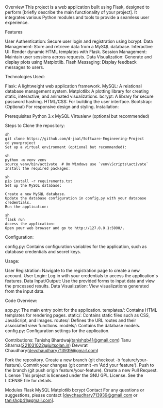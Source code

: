 Overview
This project is a web application built using Flask, designed to perform [briefly describe the main functionality of your project]. It integrates various Python modules and tools to provide a seamless user experience.

Features

  User Authentication: Secure user login and registration using bcrypt.
  Data Management: Store and retrieve data from a MySQL database.
  Interactive UI: Render dynamic HTML templates with Flask.
  Session Management: Maintain user sessions across requests.
  Data Visualization: Generate and display plots using Matplotlib.
  Flash Messaging: Display feedback messages to users.
  
Technologies Used:

  Flask: A lightweight web application framework.
  MySQL: A relational database management system.
  Matplotlib: A plotting library for creating static, interactive, and animated visualizations.
  bcrypt: A library for secure password hashing.
  HTML/CSS: For building the user interface.
  Bootstrap: (Optional) For responsive design and styling.
Installation:

  Prerequisites
    Python 3.x
    MySQL
    Virtualenv (optional but recommended)
  
  Steps to Clone the repository:
    
    sh
    git clone https://github.com/d-jaat/Software-Engineering-Project
    cd yourproject
    Set up a virtual environment (optional but recommended):
    
    sh
    python -m venv venv
    source venv/bin/activate  # On Windows use `venv\Scripts\activate`
    Install the required packages:
    
    sh
    pip install -r requirements.txt
    Set up the MySQL database:
    
    Create a new MySQL database.
    Update the database configuration in config.py with your database credentials.
    Run the application:
    
    sh
    flask run
    Access the application:
    Open your web browser and go to http://127.0.0.1:5000/.

Configuration:

config.py: Contains configuration variables for the application, such as database credentials and secret keys.

Usage:

User Registration: Navigate to the registration page to create a new account.
User Login: Log in with your credentials to access the application's features.
Data Input/Output: Use the provided forms to input data and view the processed results.
Data Visualization: View visualizations generated from the input data.

Code Overview:

app.py: The main entry point for the application.
templates/: Contains HTML templates for rendering pages.
static/: Contains static files such as CSS, JavaScript, and images.
routes/: Defines the URL routes and their associated view functions.
models/: Contains the database models.
config.py: Configuration settings for the application.

Contributions:
  Tanishq Bhardwaj(tanishqb41@gmail.com)
  Tanu Sharma(221031022@juitsolan.in)
  Devvrat Chaudhary(devchaudhary713939@gmail.com)

Fork the repository.
Create a new branch (git checkout -b feature/your-feature).
Commit your changes (git commit -m 'Add your feature').
Push to the branch (git push origin feature/your-feature).
Create a new Pull Request.
License
This project is licensed under the GNU GPL License. See the LICENSE file for details.

Modules
    Flask
    MySQL
    Matplotlib
    bcrypt
    Contact
For any questions or suggestions, please contact [devchaudhary713939@gmail.com or tanishqb41@gmail.com].
